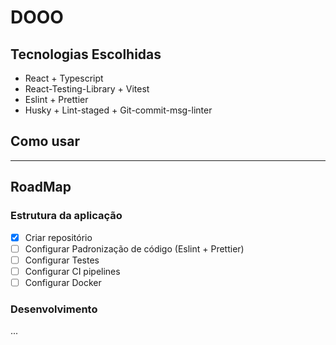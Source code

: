 # DOOO



## Tecnologias Escolhidas
- React + Typescript
- React-Testing-Library + Vitest
- Eslint + Prettier
- Husky + Lint-staged + Git-commit-msg-linter

## Como usar

---

## RoadMap

### Estrutura da aplicação
- [x] Criar repositório
- [ ] Configurar Padronização de código (Eslint + Prettier)
- [ ] Configurar Testes
- [ ] Configurar CI pipelines
- [ ] Configurar Docker

### Desenvolvimento
...